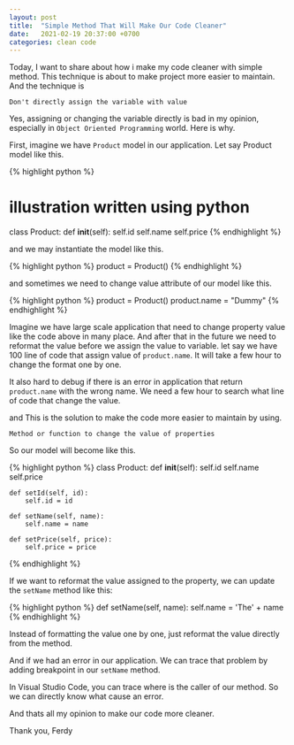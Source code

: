 ```yaml
---
layout: post
title:  "Simple Method That Will Make Our Code Cleaner"
date:   2021-02-19 20:37:00 +0700
categories: clean code
---
```


Today, I want to share about how i make my code cleaner with simple method.
This technique is about to make project more easier to maintain.
And the technique is

`Don't directly assign the variable with value`

Yes, assigning or changing the variable directly is bad in my opinion, especially in `Object Oriented Programming` world. Here is why.

First, imagine we have `Product` model in our application.
Let say Product model like this.

{% highlight python %}
# illustration written using python
class Product:
    def __init__(self):
        self.id
        self.name
        self.price
{% endhighlight %}

and we may instantiate the model like this.

{% highlight python %}
product = Product()
{% endhighlight %}

and sometimes we need to change value attribute of our model like this.

{% highlight python %}
product = Product()
product.name = "Dummy"
{% endhighlight %}

Imagine we have large scale application that need to change property value like the code above in many place. And after that in the future we need to reformat the value before we assign the value to variable.
let say we have 100 line of code that assign value of `product.name`. It will take a few hour to change the format one by one.

It also hard to debug if there is an error in application that return `product.name` with the wrong name. We need a few hour to search what line of code that change the value.

and This is the solution to make the code more easier to maintain by using.

`Method or function to change the value of properties`

So our model will become like this.

{% highlight python %}
class Product:
    def __init__(self):
        self.id
        self.name
        self.price

    def setId(self, id):
        self.id = id

    def setName(self, name):
        self.name = name

    def setPrice(self, price):
        self.price = price
{% endhighlight %}

If we want to reformat the value assigned to the property, we can update the `setName` method like this:

{% highlight python %}
    def setName(self, name):
        self.name = 'The' + name
{% endhighlight %}

Instead of formatting the value one by one, just reformat the value directly from the method.

And if we had an error in our application. We can trace that problem by adding breakpoint in our `setName` method.

In Visual Studio Code, you can trace where is the caller of our method. So we can directly know what cause an error.

And thats all my opinion to make our code more cleaner.

Thank you,
Ferdy